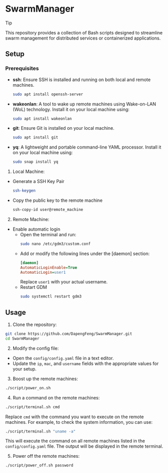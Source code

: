 # SwarmManager

> [!TIP]
> This repository provides a collection of Bash scripts designed to streamline swarm management for distributed services or containerized applications.

## Setup

### Prerequisites
- **ssh**: Ensure SSH is installed and running on both local and remote machines.
  ``` bash
  sudo apt install openssh-server
  ```
- **wakeonlan**: A tool to wake up remote machines using Wake-on-LAN (WoL) technology. Install it on your local machine using:
  ``` bash
  sudo apt install wakeonlan
  ```
- **git**: Ensure Git is installed on your local machine.
  ``` bash
  sudo apt install git
  ```
- **yq**: A lightweight and portable command-line YAML processor. Install it on your local machine using:
  ``` bash
  sudo snap install yq
  ```

1. Local Machine:
  - Generate a SSH Key Pair 
    ``` bash
    ssh-keygen
    ```
  - Copy the public key to the remote machine
    ``` bash
    ssh-copy-id user@remote_machine
    ```
   

2. Remote Machine:
  - Enable automatic login
    - Open the terminal and run:
      ``` bash
      sudo nano /etc/gdm3/custom.conf
      ```
    - Add or modify the following lines under the [daemon] section: 
      ``` ini
      [daemon]
      AutomaticLoginEnable=True
      AutomaticLogin=user1
      ```
      Replace `user1` with your actual username. 
    - Restart GDM
      ``` bash
      sudo systemctl restart gdm3
      ```

## Usage

1. Clone the repository:
  ``` bash
  git clone https://github.com/DapengFeng/SwarmManager.git
  cd SwarmManager
  ```

2. Modify the config file:
  - Open the `config/config.yaml` file in a text editor.
  - Update the `ip`, `mac`, and `username` fields with the appropriate values for your setup.

3. Boost up the remote machines:
  ``` bash
  ./script/power_on.sh
  ```

4. Run a command on the remote machines:
  ``` bash
  ./script/terminal.sh cmd
  ```
  Replace `cmd` with the command you want to execute on the remote machines. For example, to check the system information, you can use:
  ``` bash
  ./script/terminal.sh "uname -a"
  ```
  This will execute the command on all remote machines listed in the `config/config.yaml` file.
  The output will be displayed in the remote terminal.

5. Power off the remote machines:
  ``` bash
  ./script/power_off.sh password
  ```

